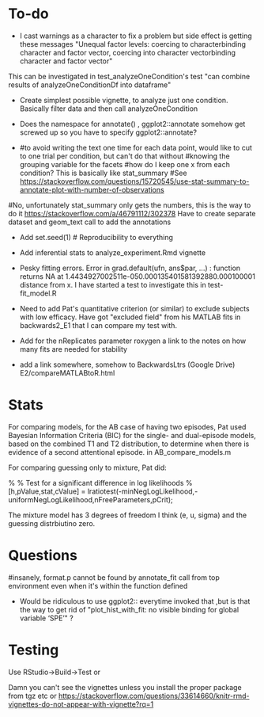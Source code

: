 # To-do

* I cast warnings as a character to fix a problem but side effect is getting these messages 
"Unequal factor levels: coercing to characterbinding character and factor vector, coercing into character vectorbinding character and factor vector"

This can be investigated in test_analyzeOneCondition's test "can combine results of analyzeOneConditionDf into dataframe"

* Create simplest possible vignette, to analyze just one condition. Basically filter data and then call analyzeOneCondition

* Does the namespace for annotate()  , ggplot2::annotate somehow get screwed up so you have to specify ggplot2::annotate?

*   #to avoid writing the text one time for each data point, would like to cut to one trial per condition, but can't do that without
  #knowing the grouping variable for the facets
  #how do I keep one x from each condition? This is basically like stat_summary
  #See https://stackoverflow.com/questions/15720545/use-stat-summary-to-annotate-plot-with-number-of-observations

  #No, unfortunately stat_summary only gets the numbers, this is the way to do it https://stackoverflow.com/a/46791112/302378
  Have to create separate dataset and geom_text call to add the annotations
  
*  Add   set.seed(1) # Reproducibility
to everything

* Add inferential stats to analyze_experiment.Rmd vignette

* Pesky fitting errors.  Error in grad.default(ufn, ans$par, ...) : 
  function returns NA at 1.4434927002511e-050.000135401581392880.000100001 distance from x. I have started a test to investigate this in test-fit_model.R

* Need to add Pat's quantitative criterion (or similar) to exclude subjects with low efficacy. Have got "excluded field" from his MATLAB fits in backwards2_E1 that I can compare my test with.

* Add for the nReplicates parameter roxygen a link to the notes on how many fits are needed for stability 

* add a link somewhere, somehow to BackwardsLtrs (Google Drive) E2/compareMATLABtoR.html 

# Stats

For comparing models, for the AB case of having two episodes, Pat used Bayesian Information Criteria (BIC) for the single- and dual-episode models, based on the combined T1 and T2 distribution, to determine when there is evidence of a second attentional episode.  in AB_compare_models.m

For comparing guessing only to mixture, Pat did:

%         % Test for a significant difference in log likelihoods
%         [h,pValue,stat,cValue] = lratiotest(-minNegLogLikelihood,-uniformNegLogLikelihood,nFreeParameters,pCrit);

The mixture model has 3 degrees of freedom I think (e, u, sigma) and the guessing distrbiutino zero.
    

# Questions

#insanely, format.p cannot be found by annotate_fit call from top environment even when it's within the function defined

* Would be ridiculous to use ggplot2:: everytime invoked that ,but is that the way to get rid of "plot_hist_with_fit: no visible binding for global variable ‘SPE’" ?

# Testing

Use RStudio->Build->Test or 

Damn you can't see the vignettes unless you install the proper package from tgz etc or
https://stackoverflow.com/questions/33614660/knitr-rmd-vignettes-do-not-appear-with-vignette?rq=1